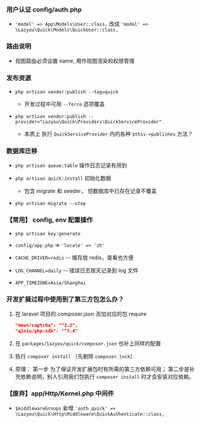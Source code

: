 ### 用户认证 config/auth.php
* `'model' => App\Models\User::class,`  改成 `'model' => \Lazyou\Quick\Models\QuickUser::class,`


### 路由说明
* 视图路由必须设置 name, 用作视图渲染和权限管理


### 发布资源
* `php artisan vendor:publish --tag=quick`
    * 开发过程中可用 `--force` 选项覆盖

* `php artisan vendor:publish --provider="Lazyou\Quick\Providers\QuickServiceProvider"`
    * 本质上 执行 `QuickServiceProvider` 内的各种 `$this->publishes` 方法？


### 数据库迁移
* `php artisan queue:table` 操作日志记录有用到

* `php artisan quick:install` 初始化数据
    * 包含 migrate 和 seeder， 但数据库中已存在记录不覆盖
    
* `php artisan migrate --step`


### 【常用】 config, env 配置操作
* `php artisan key:generate`

* `config/app.php` => `'locale' => 'zh'`

* `CACHE_DRIVER=redis` -- 缓存放 redis，查看也方便

* `LOG_CHANNEL=daily` -- 错误日志按天记录到 log 文件

* `APP_TIMEZONE=Asia/Shanghai`


### 开发扩展过程中使用到了第三方包怎么办？
1. 在 laravel 项目的 composer.json 添加对应的包 require
    ```json
    "mews/captcha": "^3.2",
    "qiniu/php-sdk": "^7.4"
    ```

2. 在 `packages/lazyou/quick/composer.json` 也补上同样的配置

3. 执行 `composer install` （先删除 `composer.lock`）

4. 原理： 
    第一步 为了保证开发扩展包时有所需的第三方依赖可用； 
    第二步是补充依赖说明，别人引用我们包执行 `composer install` 时才会安装对应依赖。


### 【废弃】app/Http/Kernel.php 中间件
* `$middlewareGroups` 新增 `'auth.quick' => \Lazyou\Quick\Http\Middleware\QuickAuthenticate::class,`
